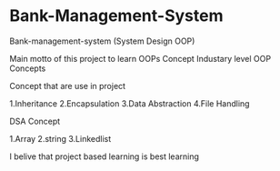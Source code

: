 # Bank-Management-System
Bank-management-system (System Design OOP)

Main motto of this project to learn OOPs Concept Industary level OOP Concepts

Concept that are use in project

1.Inheritance
2.Encapsulation
3.Data Abstraction
4.File Handling

DSA Concept

1.Array
2.string
3.Linkedlist

I belive that project based learning is best learning
